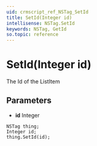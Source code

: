 ```yaml
---
uid: crmscript_ref_NSTag_SetId
title: SetId(Integer id)
intellisense: NSTag.SetId
keywords: NSTag, GetId
so.topic: reference
---
```


# SetId(Integer id)

The Id of the ListItem

## Parameters

* **id** Integer

```crmscript
NSTag thing;
Integer id;
thing.SetId(id);
```

